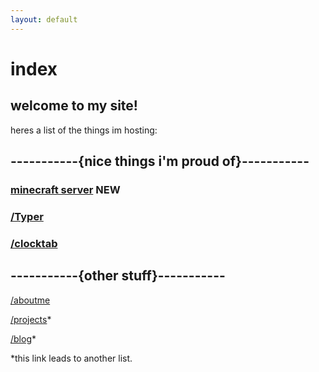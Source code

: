 ```yaml
---
layout: default
---
```


# index

## welcome to my site!

heres a list of the things im hosting:

## **-----------{nice things i'm proud of}-----------**

### [minecraft server](https://jased.xyz/mcserver) **NEW**

### [/Typer](https://jased.xyz/typer)

### [/clocktab](https://jased.xyz/clocktab/)

## **-----------{other stuff}-----------**

[/aboutme](https://jased.xyz/aboutme)

[/projects](https://jased.xyz/projects)*

[/blog](https://jased.xyz/blog)*




*this link leads to another list.
